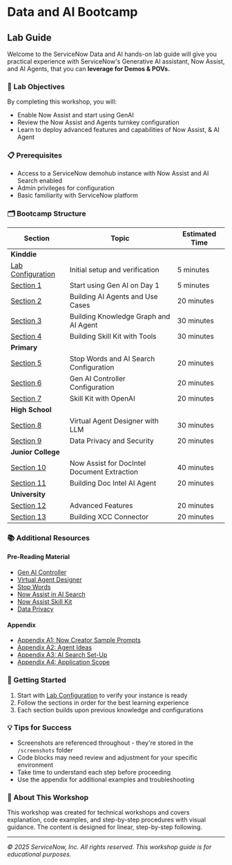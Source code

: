 # Data and AI Bootcamp

## Lab Guide

Welcome to the ServiceNow Data and AI hands-on lab guide will give you practical experience with ServiceNow's Generative AI assistant, Now Assist, and AI Agents, that you can **leverage for Demos & POVs.**

### 🎯 Lab Objectives

By completing this workshop, you will:
- Enable Now Assist and start using GenAI
- Review the Now Assist and Agents turnkey configuration
- Learn to deploy advanced features and capabilities of Now Assist, & AI Agent

### 📋 Prerequisites

- Access to a ServiceNow demohub instance with Now Assist and AI Search enabled
- Admin privileges for configuration
- Basic familiarity with ServiceNow platform

### 🗂️ Bootcamp Structure

| Section | Topic | Estimated Time |
|---------|-------|----------------|
| **Kinddie**
| [Lab Configuration](lab-configuration.md) | Initial setup and verification | 5 minutes |
| [Section 1](section01-start-using-genai.md) | Start using Gen AI on Day 1 | 5 minutes |
| [Section 2](section02-building-agents-simple.md) | Building AI Agents and Use Cases | 20 minutes |
| [Section 3](section03-design-knowledge-graph.md) | Building Knowledge Graph and AI Agent | 30 minutes |
| [Section 4](section04-skill-kit.md) | Building Skill Kit with Tools | 30 minutes |
| **Primary**
| [Section 5](section05-ai-search-stop-words.md) | Stop Words and AI Search Configuration | 20 minutes |
| [Section 6](section06-genai-controller-config.md) | Gen AI Controller Configuration | 20 minutes |
| [Section 7](section07-skill-kit-with-open-ai.md) | Skill Kit with OpenAI  | 20 minutes |
| **High School**
| [Section 8](section08-virtual-agent-designer.md) | Virtual Agent Designer with LLM | 30 minutes |
| [Section 9](section09-data-privacy-security.md) | Data Privacy and Security | 20 minutes |
| **Junior College**
| [Section 10](section10-nowassist-for-DocIntel-Doc-Extraction.md) | Now Assist for DocIntel Document Extraction | 40 minutes |
| [Section 11](section11-building-incident-error-extract-ai-agent.md) | Building Doc Intel AI Agent | 20 minutes |
| **University**
| [Section 12](section12-advanced-features.md) | Advanced Features | 20 minutes |
| [Section 13](section13-xcc-connector.md) | Building XCC Connector | 20 minutes |

### 📚 Additional Resources

#### Pre-Reading Material 

- [Gen AI Controller](https://servicenow.sharepoint.com/sites/PlatformEnablement/SitePages/Generative-AI-Controller-FAQ.aspx?csf=1&web=1&e=54Uc8d&CID=0e880fea-6825-4c4e-a852-5614db031661)
- [Virtual Agent Designer](https://www.servicenow.com/docs/csh?topicname=conversation-designer-virtual-agent.html&version=latest)
- [Stop Words](https://www.servicenow.com/docs/csh?topicname=stop-words-ais.html&version=latest)
- [Now Assist in AI Search](https://www.servicenow.com/docs/bundle/zurich-platform-administration/page/administer/ai-search/reference/now-assist-ais.html)
- [Now Assist Skill Kit](https://www.servicenow.com/docs/csh?topicname=exploring-now-assist-skill-kit.html&version=latest)
- [Data Privacy](https://www.servicenow.com/docs/bundle/zurich-platform-security/page/administer/security/concept/explore-now-assist-data-privacy.html)

#### Appendix

- [Appendix A1: Now Creator Sample Prompts](appendix-a1-sample-prompts.md)
- [Appendix A2: Agent Ideas](appendix-a2-agent-ideas.md)
- [Appendix A3: AI Search Set-Up](appendix-a3-ai-search-setup.md)
- [Appendix A4: Application Scope](appendix-a4-application-scope.md)

### 🚀 Getting Started

1. Start with [Lab Configuration](lab-configuration.md) to verify your instance is ready
2. Follow the sections in order for the best learning experience
3. Each section builds upon previous knowledge and configurations

### 💡 Tips for Success

- Screenshots are referenced throughout - they're stored in the `/screenshots` folder
- Code blocks may need review and adjustment for your specific environment
- Take time to understand each step before proceeding
- Use the appendix for additional examples and troubleshooting

### 📄 About This Workshop

This workshop was created for technical workshops and covers explanation, code examples, and step-by-step procedures with visual guidance. The content is designed for linear, step-by-step following.

---

*© 2025 ServiceNow, Inc. All rights reserved. This workshop guide is for educational purposes.*
